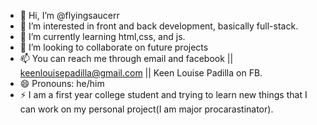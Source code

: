 - 👋 Hi, I’m @flyingsaucerr
- 👀 I’m interested in front and back development, basically full-stack.
- 🌱 I’m currently learning html,css, and js.
- 💞️ I’m looking to collaborate on future projects
- 📫 You can reach me through email and facebook || keenlouisepadilla@gmail.com || Keen Louise Padilla on FB.
- 😄 Pronouns: he/him
- ⚡ I am a first year college student and trying to learn new things that I can work on my personal project(I am major procarastinator).

<!---
flyingsaucerr/flyingsaucerr is a ✨ special ✨ repository because its `README.md` (this file) appears on your GitHub profile.
You can click the Preview link to take a look at your changes.
--->
